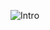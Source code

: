 ![Intro](https://user-images.githubusercontent.com/112400062/213929791-fdfdec7b-5b45-45b3-990a-149edacebcca.png)
